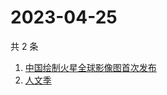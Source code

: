 # 2023-04-25

共 2 条

<!-- BEGIN -->
<!-- 最后更新时间 Tue Apr 25 2023 00:09:08 GMT+0800 (China Standard Time) -->

1. [中国绘制火星全球影像图首次发布](https://www.zhihu.com/search?q=中国绘制火星全球影像图首次发布)
1. [人文季](https://www.zhihu.com/search?q=人文季)

<!-- END -->
